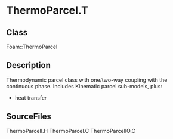 # ThermoParcel.T 
## Class
Foam::ThermoParcel

## Description
Thermodynamic parcel class with one/two-way coupling with the continuous
phase. Includes Kinematic parcel sub-models, plus:
- heat transfer

## SourceFiles
ThermoParcelI.H
ThermoParcel.C
ThermoParcelIO.C

